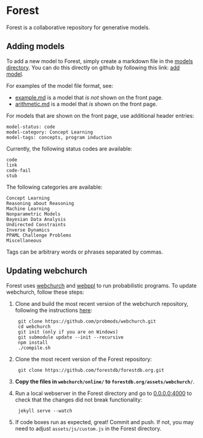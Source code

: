 Forest
======

Forest is a collaborative repository for generative models.

Adding models
-------------

To add a new model to Forest, simply create a markdown file in the [models directory](https://github.com/forestdb/forestdb.org/tree/gh-pages/models). You can do this directly on github by following this link: [add model](https://github.com/forestdb/forestdb.org/new/gh-pages/models).

For examples of the model file format, see:
- [example.md](https://raw.githubusercontent.com/forestdb/forestdb.org/gh-pages/models/example.md) is a model that *is not* shown on the front page.
- [arithmetic.md](https://raw.githubusercontent.com/forestdb/forestdb.org/gh-pages/models/arithmetic.md) is a model that *is* shown on the front page.

For models that are shown on the front page, use additional header entries:

    model-status: code
    model-category: Concept Learning
    model-tags: concepts, program induction

Currently, the following status codes are available:

    code
    link
    code-fail
    stub

The following categories are available:

    Concept Learning
    Reasoning about Reasoning
    Machine Learning
    Nonparametric Models
    Bayesian Data Analysis    
    Undirected Constraints
    Inverse Dynamics
    PPAML Challenge Problems
    Miscellaneous

Tags can be arbitrary words or phrases separated by commas.

Updating webchurch
------------------

Forest uses [webchurch](https://github.com/probmods/webchurch) and [webppl](https://github.com/probmods/webppl) to run probabilistic programs. To update webchurch, follow these steps:

1. Clone and build the most recent version of the webchurch repository, following the instructions [here](https://github.com/probmods/webchurch):

        git clone https://github.com/probmods/webchurch.git
        cd webchurch
        git init (only if you are on Windows)
        git submodule update --init --recursive
        npm install
        ./compile.sh

2. Clone the most recent version of the Forest repository:

        git clone https://github.com/forestdb/forestdb.org.git

3. **Copy the files in `webchurch/online/` to `forestdb.org/assets/webchurch/`**.

4. Run a local webserver in the Forest directory and go to [0.0.0.0:4000](http://0.0.0.0:4000) to check that the changes did not break functionality:

        jekyll serve --watch

5. If code boxes run as expected, great! Commit and push. If not, you may need to adjust `assets/js/custom.js` in the Forest directory.
